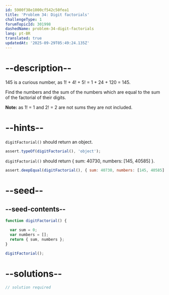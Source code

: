 ```yaml
---
id: 5900f38e1000cf542c50fea1
title: 'Problem 34: Digit factorials'
challengeType: 1
forumTopicId: 301998
dashedName: problem-34-digit-factorials
lang: pt-BR
translated: true
updatedAt: '2025-09-29T05:49:24.135Z'
---
```


# --description--

145 is a curious number, as 1! + 4! + 5! = 1 + 24 + 120 = 145.

Find the numbers and the sum of the numbers which are equal to the sum of the factorial of their digits.

**Note:** as 1! = 1 and 2! = 2 are not sums they are not included.

# --hints--

`digitFactorial()` should return an object.

```js
assert.typeOf(digitFactorial(), 'object');
```

`digitFactorial()` should return { sum: 40730, numbers: [145, 40585] }.

```js
assert.deepEqual(digitFactorial(), { sum: 40730, numbers: [145, 40585] });
```

# --seed--

## --seed-contents--

```js
function digitFactorial() {

  var sum = 0;
  var numbers = [];
  return { sum, numbers };
}

digitFactorial();
```

# --solutions--

```js
// solution required
```
